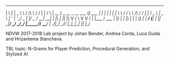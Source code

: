   _   _ ______     ____        __   _        _    ____                     _           _   
 | \ | |  _ \ \   / /\ \      / /  | |      / \  | __ )    _ __  _ __ ___ (_) ___  ___| |_ 
 |  \| | | | \ \ / /  \ \ /\ / /   | |     / _ \ |  _ \   | '_ \| '__/ _ \| |/ _ \/ __| __|
 | |\  | |_| |\ V /    \ V  V /    | |___ / ___ \| |_) |  | |_) | | | (_) | |  __/ (__| |_ 
 |_| \_|____/  \_/      \_/\_/     |_____/_/   \_\____/   | .__/|_|  \___// |\___|\___|\__|
                                                          |_|           |__/               
                                                          

NDVW 2017-2018 Lab project by Johan Bender, Andrea Corda, Luca Guida and Hrizantema Stancheva.

TBL topic: N-Grams for Player Prediction, Procedural Generation, and Stylized AI
